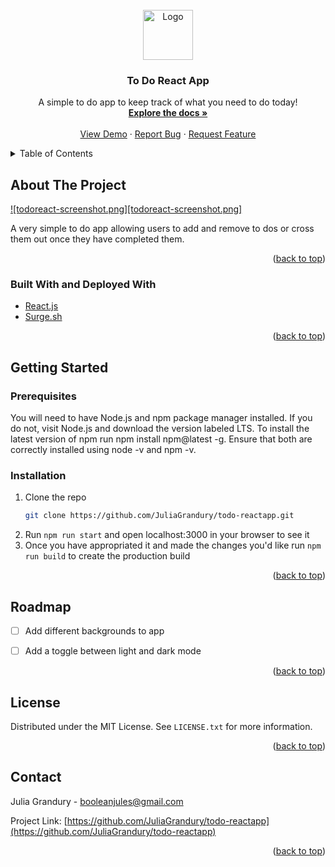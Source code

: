 
<!-- PROJECT LOGO -->
<br />
<div align="center">
  <a href="https://github.com/JuliaGrandury/todo-reactapp">
    <img src="" alt="Logo" width="80" height="80">
  </a>

  <h3 align="center">To Do React App</h3>

  <p align="center">
    A simple to do app to keep track of what you need to do today!
    <br />
    <a href="https://github.com/JuliaGrandury/todo-reactapp"><strong>Explore the docs »</strong></a>
    <br />
    <br />
    <a href="">View Demo</a>
    ·
    <a href="https://github.com/JuliaGrandury/todo-reactapp/issues">Report Bug</a>
    ·
    <a href="https://github.com/JuliaGrandury/todo-reactapp/issues">Request Feature</a>
  </p>
</div>



<!-- TABLE OF CONTENTS -->
<details>
  <summary>Table of Contents</summary>
  <ol>
    <li>
      <a href="#about-the-project">About The Project</a>
      <ul>
        <li><a href="#built-with">Built With</a></li>
      </ul>
    </li>
    <li>
      <a href="#getting-started">Getting Started</a>
      <ul>
        <li><a href="#prerequisites">Prerequisites</a></li>
        <li><a href="#installation">Installation</a></li>
      </ul>
    </li>
    <li><a href="#usage">Usage</a></li>
    <li><a href="#roadmap">Roadmap</a></li>
    <li><a href="#contributing">Contributing</a></li>
    <li><a href="#license">License</a></li>
    <li><a href="#contact">Contact</a></li>
    <li><a href="#acknowledgments">Acknowledgments</a></li>
  </ol>
</details>



<!-- ABOUT THE PROJECT -->
## About The Project

[![todoreact-screenshot.png][todoreact-screenshot.png]](./todoreact-screenshot.png)

A very simple to do app allowing users to add and remove to dos or cross them out once they have completed them.

<p align="right">(<a href="#top">back to top</a>)</p>


### Built With and Deployed With

* [React.js](https://reactjs.org/)
* [Surge.sh](https://surge.sh/)

<p align="right">(<a href="#top">back to top</a>)</p>



<!-- GETTING STARTED -->
## Getting Started

### Prerequisites

You will need to have Node.js and npm package manager installed. If you do not, visit Node.js and download the version labeled LTS. To install the latest version of npm run npm install npm@latest -g. Ensure that both are correctly installed using node -v and npm -v.

### Installation

1. Clone the repo
   ```sh
   git clone https://github.com/JuliaGrandury/todo-reactapp.git
   ```
2. Run `npm run start` and open localhost:3000 in your browser to see it
3. Once you have appropriated it and made the changes you'd like run `npm run build` to create the production build

<p align="right">(<a href="#top">back to top</a>)</p>



<!-- ROADMAP -->
## Roadmap

- [ ] Add different backgrounds to app 
- [ ] Add a toggle between light and dark mode


<p align="right">(<a href="#top">back to top</a>)</p>



<!-- LICENSE -->
## License

Distributed under the MIT License. See `LICENSE.txt` for more information.

<p align="right">(<a href="#top">back to top</a>)</p>



<!-- CONTACT -->
## Contact

Julia Grandury - booleanjules@gmail.com

Project Link: [https://github.com/JuliaGrandury/todo-reactapp](https://github.com/JuliaGrandury/todo-reactapp)

<p align="right">(<a href="#top">back to top</a>)</p>
